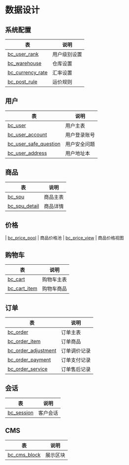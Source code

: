 # 数据设计

## 系统配置

| 表 | 说明
|----|----
| [bc_user_rank](bc_user_rank.md) | 用户级别设置
| [bc_warehouse](bc_warehouse.md) | 仓库设置
| [bc_currency_rate](bc_currency_rate.md) | 汇率设置
| [bc_post_rule](bc_post_rule.md) | 运价规则

## 用户

| 表 | 说明
|----|----
| [bc_user](bc_user.md) | 用户主表
| [bc_user_account](bc_user_account.md) | 用户登录账号
| [bc_user_safe_question](bc_user_safe_question.md) | 用户安全问题
| [bc_user_address](bc_user_address.md) | 用户地址本

## 商品

| 表 | 说明
|----|----
| [bc_spu](bc_spu.md) | 商品主表
| [bc_spu_detail](bc_spu_detail.md) | 商品详情

## 价格

| [bc_price_pool](bc_price_pool.md) | 商品价格池
| [bc_price_view](bc_price_view.md) | 商品价格视图

## 购物车

| 表 | 说明
|----|----
| [bc_cart](bc_cart.md) | 购物车主表
| [bc_cart_item](bc_cart_item.md) | 购物车商品

## 订单

| 表 | 说明
|----|----
| [bc_order](bc_cart.md) | 订单主表
| [bc_order_item](bc_cart_item.md) | 订单商品
| [bc_order_adjustment](bc_order_adjustment.md) | 订单调价记录
| [bc_order_payment](bc_order_payment.md) | 订单支付记录
| [bc_order_service](bc_order_service.md) | 订单售后记录

## 会话

| 表 | 说明
|----|----
| [bc_session](bc_session.md) | 客户会话

## CMS

| 表 | 说明
|----|----
| [bc_cms_block](bc_cms_block.md) | 展示区块